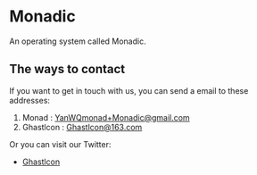 # Monadic
An operating system called Monadic.
## The ways to contact
If you want to get in touch with us, you can send a email to these addresses:
1. Monad : YanWQmonad+Monadic@gmail.com
2. Ghastlcon : Ghastlcon@163.com

Or you can visit our Twitter:  
- [Ghastlcon](https://twitter.com/Ghastlcon)
